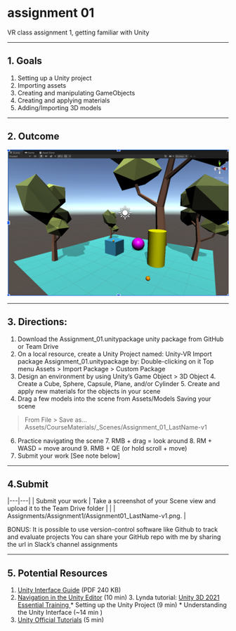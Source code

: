 # assignment 01
VR class assignment 1, getting familiar with Unity

---

## 1. Goals 
1. Setting up a Unity project
2. Importing assets
3. Creating and manipulating GameObjects
4. Creating and applying materials
5. Adding/Importing 3D models

---

## 2. Outcome
![](assignment01.png)

---

## 3. Directions:
1. Download the Assignment_01.unitypackage unity package from GitHub or Team Drive
2. On a local resource, create a Unity Project named: Unity-VR 
Import package Assignment_01.unitypackage by:
Double-clicking on it
Top menu Assets > Import Package > Custom Package
3. Design an environment by using Unity’s Game Object > 3D Object
	4. Create a Cube, Sphere, Capsule, Plane, and/or Cylinder
	5. Create and apply new materials for the objects in your scene
4. Drag a few models into the scene from Assets/Models
Saving your scene
> From File > Save as... Assets/CourseMaterials/_Scenes/Assignment_01_LastName-v1
6. Practice navigating the scene
	7. 	RMB + drag = look around 
	8. 	RM + WASD = move around
	9. RMB + QE (or hold scroll + move)
7. Submit your work [See note below]

---

## 4.Submit
|---|---|
| Submit your work | Take a screenshot of your Scene view and upload it to the Team Drive folder |
|    |  Assignments/Assignment1/Assignment01_LastName-v1.png. |

BONUS: It is possible to use version-control software like Github to track and evaluate projects
You can share your GitHub repo with me by sharing the url in Slack’s channel assignments 

---

## 5. Potential Resources
1. [Unity Interface Guide](https://drive.google.com/file/d/1msQ8NN1AIsXw7ZOvzqzvkcPZsejBCzUr/view?usp=sharing) (PDF 240 KB)
2. [Navigation in the Unity Editor](https://learn.unity.com/tutorial/navigation-in-the-editor-2019?start=true#5d9b6e7aedbc2a67205d3f66) (10 min)
	3. Lynda tutorial: [Unity 3D 2021 Essential Training ](https://www.linkedin.com/learning/unity-3d-2021-essential-training/project-setup-overview?autoplay=true&resume=false&u=2219506)
		* Setting up the Unity Project (9 min)
		* Understanding the Unity Interface (~14 min ) 
3. [Unity Official Tutorials](https://www.youtube.com/watch?v=D7v2pjke5sc) (5 min)
